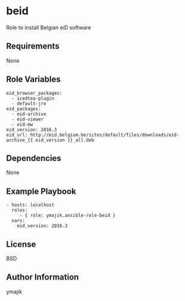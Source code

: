 beid
=========

Role to install Belgian eiD software

Requirements
------------

None

Role Variables
--------------

```
eid_browser_packages:
  - icedtea-plugin
  - default-jre
eid_packages:
  - eid-archive
  - eid-viewer
  - eid-mw
eid_version: 2016.3
eid_url: http://eid.belgium.be/sites/default/files/downloads/eid-archive_{{ eid_version }}_all.deb
```

Dependencies
------------

None

Example Playbook
----------------

    - hosts: localhost
      roles:
         - { role: ymajik.ansible-role-beid }
      vars:
        eid_version: 2016.3

License
-------

BSD

Author Information
------------------

ymajik
